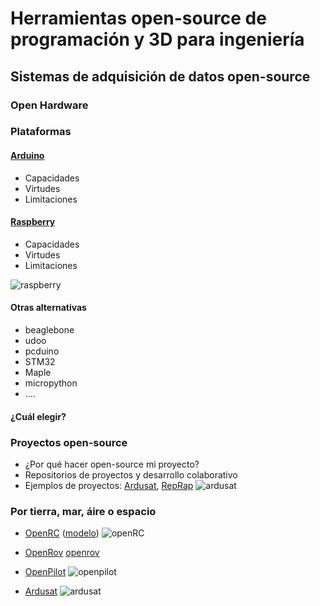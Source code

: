 
# Herramientas open-source de programación y 3D para ingeniería 

## Sistemas de adquisición de datos open-source

### Open Hardware 

### Plataformas

#### [Arduino](http://arduino.cc)

* Capacidades
* Virtudes
* Limitaciones

#### [Raspberry](http://raspberry.org)

* Capacidades
* Virtudes
* Limitaciones

![raspberry](https://encrypted-tbn1.gstatic.com/images?q=tbn:ANd9GcRewkIkzuGGdt-ufFPAb3JdbnDVFT545gpviI3T6fFP1d0F8z-s)

#### Otras alternativas

* beaglebone
* udoo
* pcduino
* STM32
* Maple
* micropython
* ....

#### ¿Cuál elegir?




### Proyectos open-source 
* ¿Por qué hacer open-source mi proyecto?
* Repositorios de proyectos y desarrollo colaborativo
* Ejemplos de proyectos: [Ardusat](http://en.wikipedia.org/wiki/ArduSat), [RepRap](reprap.org/)	
![ardusat](http://upload.wikimedia.org/wikipedia/commons/thumb/9/9d/ArduSat3.png/390px-ArduSat3.png)

### Por tierra, mar, áire o espacio

* [OpenRC](http://www.openrcproject.com/tiki-index.php) ([modelo](http://www.thingiverse.com/thing:42198))
![openRC](http://thingiverse-production.s3.amazonaws.com/renders/ad/a1/86/d1/dc/IMG_20130513_211521_preview_featured.jpg)

* [OpenRov](http://www.industrytap.com/openrov-open-source-underwater-robot-can-explore-shipwrecks-bring-beers/28698)
[openrov](http://makerfaireoslo.no/content/02-program/0152-openrov-talk/OpenROVangle1.jpg)

* [OpenPilot](https://www.openpilot.org/)
![openpilot](http://scontent-b.cdninstagram.com/hphotos-xfa1/t51.2885-15/10844183_646936158748950_393315687_a.jpg)

* [Ardusat](https://www.ardusat.com/)
![ardusat](https://www.ardusat.com/assets/landing/products/demosat-3f8cdfec8c9a206a414788460f0c7ff6.jpg)

